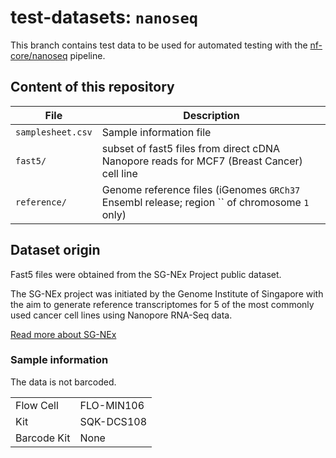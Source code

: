 # test-datasets: `nanoseq`

This branch contains test data to be used for automated testing with the [nf-core/nanoseq](https://github.com/nf-core/nanoseq) pipeline.

## Content of this repository

| File	                | Description	                                                                                  |
|-----------------------|-----------------------------------------------------------------------------------------------|
| `samplesheet.csv`     | Sample information file                                                                       |
| `fast5/`              | subset of fast5 files from direct cDNA Nanopore reads for MCF7 (Breast Cancer) cell line      |
| `reference/`          | Genome reference files (iGenomes `GRCh37` Ensembl release; region `` of chromosome `1` only)  |

## Dataset origin

Fast5 files were obtained from the SG-NEx Project public dataset.

The SG-NEx project was initiated by the Genome Institute of Singapore with the aim to generate reference transcriptomes for 5 of the most commonly used cancer cell lines using Nanopore RNA-Seq data.

[Read more about SG-NEx](https://github.com/GoekeLab/sg-nex-data)

### Sample information

The data is not barcoded.

|     	                |         	  |
|-----------------------|-------------|
| Flow Cell       	    | FLO-MIN106	|
| Kit	                  | SQK-DCS108	|
| Barcode Kit	          | None    	  |
